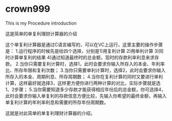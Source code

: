 # crown999
This is my Procedure introduction

这是简单的单复利理财计算器的介绍

这个单复利计算器是通过C语言编写的，可以在VC上运行，这里主要的操作步骤是：
1.运行程序的时候先是给四个选择，分别是1)用复利计算 2)用单利计算 3)同时计算单复利的结果 4)通过知道最终时的总金额，现时的存款利率利息来求存款。
2.当你只需要复利计算时，选择1，此时会要求你输入所存入的本金、年利率比、所存年限和复利次数；
3.当你只需要单利计算时，选择2，此时会要求你输入所存入的本金、周期利息、所存周期数；
4.当你在复利计算的同时又要进行单利计算，这样最好就选择3，这样更方便你进行两种计算的对比，实际步骤就是选1、2步骤；
5.当你需要知道多少存款才能获得相应年份后的总金额，你可选择4，此时会要求你输入单复利的存款信息方便比较，先输入你希望的最终金额，再输入单复利计算的年利率利息和需要的所存年份周期数。

这就是对此简单的单复利理财计算器的介绍。


